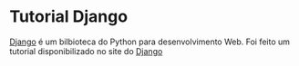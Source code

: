 # Tutorial Django

[Django](https://www.djangoproject.com/) é um bilbioteca do Python para desenvolvimento Web. Foi feito um tutorial disponibilizado no site do [Django](https://docs.djangoproject.com/pt-br/2.2/intro/tutorial01/)
